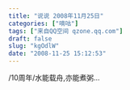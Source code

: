 ```yaml
---
title: "说说 2008年11月25日"
categories: ["嘀咕"]
tags: ["来自QQ空间 qzone.qq.com"]
draft: false
slug: "kgOdlW"
date: "2008-11-25 15:12:53"
---
```


/10周年/水能载舟,亦能煮粥...
